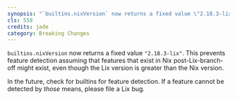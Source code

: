 ```yaml
---
synopsis: "`builtins.nixVersion` now returns a fixed value \"2.18.3-lix\""
cls: 558
credits: jade
category: Breaking Changes
---
```


`builtins.nixVersion` now returns a fixed value `"2.18.3-lix"`. This prevents
feature detection assuming that features that exist in Nix post-Lix-branch-off
might exist, even though the Lix version is greater than the Nix version.

In the future, check for builtins for feature detection. If a feature cannot be
detected by *those* means, please file a Lix bug.

